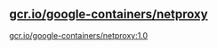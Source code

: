 
[gcr.io/google-containers/netproxy](https://hub.docker.com/r/anjia0532/google-containers.netproxy/tags/)
-----


[gcr.io/google-containers/netproxy:1.0](https://hub.docker.com/r/anjia0532/google-containers.netproxy/tags/)


